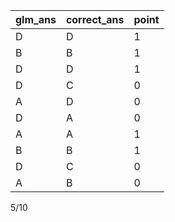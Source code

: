 | glm_ans | correct_ans | point |
| ------- | ----------- | ----- |
| D       | D           | 1     |
| B       | B           | 1     |
| D       | D           | 1     |
| D       | C           | 0     |
| A       | D           | 0     |
| D       | A           | 0     |
| A       | A           | 1     |
| B       | B           | 1     |
| D       | C           | 0     |
| A       | B           | 0     |

5/10